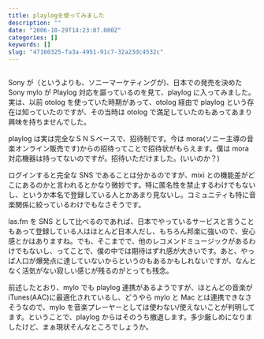 ```yaml
---
title: playlogを使ってみました
description: ""
date: "2006-10-29T14:23:07.000Z"
categories: []
keywords: []
slug: "47160325-fa3a-4951-91c7-32a23dc4532c"
---
```


![]()

Sony が（というよりも、ソニーマーケティングが)、日本での発売を決めた Sony mylo が Playlog 対応を謳っているのを見て、playlog に入ってみました。実は、以前 otolog を使っていた時期があって、otolog 経由で playlog という存在は知っていたのですが、その当時は otolog で満足していたのもあってあまり興味を持ちませんでした。

playlog は実は完全なＳＮＳベースで、招待制です。今は mora(ソニー主導の音楽オンライン販売です)からの招待ってことで招待状がもらえます。僕は mora 対応機器は持ってないのですが。招待いただけました。(いいのか？)

ログインすると完全な SNS であることは分かるのですが、mixi との機能差がどこにあるのかと言われるとかなり微妙です。特に匿名性を禁止するわけでもないし、というか本名で登録している人とかあまり見ないし。コミュニティも特に音楽関係に絞っているわけでもなさそうです。

las.fm を SNS として比べるのであれば、日本でやっているサービスと言うこともあって登録している人はほとんど日本人だし、もちろん邦楽に強いので、安心感とかはありますね。でも、そこまでで、他のレコメンドミュージックがあるわけでもないし、ってことで、僕の中では期待はずれ感が大きいです。あと、やっぱ人口が爆発点に達していないからというのもあるかもしれないですが、なんとなく活気がない寂しい感じが残るのがとっても残念。

前述したとおり、mylo でも playlog 連携があるようですが、ほとんどの音楽が iTunes(AAC)に最適化されているし、どうやら mylo と Mac とは連携できなさそうなので、mylo を音楽プレーヤーとしては使わない/使えないことが判明してます。ということで、playlog からはそのうち撤退します。多少厳しめになりましたけど、まぁ現状そんなところでしょうか。
